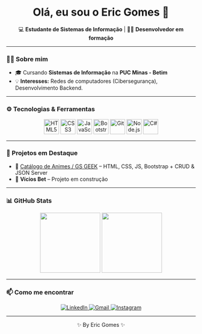 <h1 align="center">Olá, eu sou o Eric Gomes 👋</h1>

<p align="center">
💻 <strong>Estudante de Sistemas de Informação</strong> | 👨‍💻 <strong>Desenvolvedor em formação</strong> <br>
</p>

---

### 👨‍🎓 Sobre mim

- 🎓 Cursando **Sistemas de Informação** na **PUC Minas - Betim**
- 💡 **Interesses:** Redes de computadores (Cibersegurança), Desenvolvimento Backend.

---

### ⚙ Tecnologias & Ferramentas

<p align="center">
  <img src="https://cdn.jsdelivr.net/gh/devicons/devicon/icons/html5/html5-original.svg" width="40px" title="HTML5"/>
  <img src="https://cdn.jsdelivr.net/gh/devicons/devicon/icons/css3/css3-original.svg" width="40px" title="CSS3"/>
  <img src="https://cdn.jsdelivr.net/gh/devicons/devicon/icons/javascript/javascript-original.svg" width="40px" title="JavaScript"/>
  <img src="https://cdn.jsdelivr.net/gh/devicons/devicon/icons/bootstrap/bootstrap-original.svg" width="40px" title="Bootstrap"/>
  <img src="https://cdn.jsdelivr.net/gh/devicons/devicon/icons/git/git-original.svg" width="40px" title="Git"/>
  <img src="https://cdn.jsdelivr.net/gh/devicons/devicon/icons/nodejs/nodejs-original.svg" width="40px" title="Node.js"/>
  <img src="https://cdn.jsdelivr.net/gh/devicons/devicon/icons/csharp/csharp-original.svg" width="40px" title="C#"/>
</p>

---

### 🚀 Projetos em Destaque

- 🔹 [Catálogo de Animes / GS GEEK](https://github.com/ogomesz/GS-GEEK) – HTML, CSS, JS, Bootstrap + CRUD & JSON Server
- 🔹 **Vícios Bet** – Projeto em construção

---

### 📊 GitHub Stats

<p align="center">
  <img height="160em" src="https://github-readme-stats.vercel.app/api?username=ogomesz&show_icons=true&theme=github_dark&count_private=true"/>
  <img height="160em" src="https://github-readme-stats.vercel.app/api/top-langs/?username=ogomesz&layout=compact&langs_count=7&theme=github_dark"/>
</p>

---

### 📫 Como me encontrar

<p align="center">
  <a href="https://www.linkedin.com/in/eric-gomes-52158b359/" target="_blank">
    <img src="https://img.shields.io/badge/LinkedIn-0077B5?style=flat-square&logo=linkedin&logoColor=white" alt="LinkedIn"/>
  </a>
  <a href="mailto:eric.gcordeiro16@gmail.com">
    <img src="https://img.shields.io/badge/Email-D14836?style=flat-square&logo=gmail&logoColor=white" alt="Gmail"/>
  </a>
  <a href="https://www.instagram.com/ericgomessz/" target="_blank">
    <img src="https://img.shields.io/badge/Instagram-E4405F?style=flat-square&logo=instagram&logoColor=white" alt="Instagram"/>
  </a>
</p>

---

<p align="center">✨ By Eric Gomes ✨</p>
